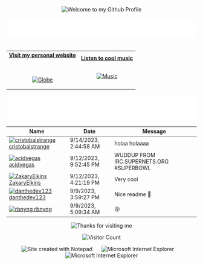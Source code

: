 <!-- "Hero" Header -->
<div align="center">
  <img src="https://github.com/BrunnerLivio/brunnerlivio/blob/master/images/welcome.png?raw=true" style="max-width: 100%;" alt="Welcome to my Github Profile" />
  <br />
  <br />
  <img height="50" alt="My Name is Livio and I like Node.js" src="images/personal_note.svg" />
  <br />
  <br />

</div>

<!-- Social -->
<table width="100%" align="center">
<tr>
<td align="center">
<a href="https://brunnerliv.io">
<strong>Visit my personal website </strong>
<br />
<br />
<br />

<p>

<img alt="Globe" height="80" src="images/globe.gif">
</a>
</p>

</td>


<td align="center">
<a href="https://www.youtube.com/watch?v=3YxaaGgTQYM&ab_channel=EvanescenceVEVO">
<strong>Listen to cool music</strong>
<br />
<br />


<p>
<img height="100" alt="Music" src="images/music.gif"> 
</a>
</p>

</td>
</tr>
</table>

<div align="center">
<a href="https://github.com/BrunnerLivio/brunnerlivio/issues/62#issuecomment-new"><img src="images/guestbook.svg"></a> 
</div>

<!-- Guestbook -->
| Name | Date | Message |
|---|---|---|
| <a href="https://github.com/cristobalstrange"><img width="24" src="https://avatars.githubusercontent.com/u/110940864?s=24&u=a1363a8868167eb765915baaba283e889ff3e41b&v=4" alt="cristobalstrange" /> cristobalstrange</a> |9/14/2023, 2:44:58 AM|holaa holaaaa|
| <a href="https://github.com/acidvegas"><img width="24" src="https://avatars.githubusercontent.com/u/14335118?s=24&u=8eb5b7c6a097c5350577bd278f3d4278b4c41409&v=4" alt="acidvegas" /> acidvegas</a> |9/12/2023, 9:52:45 PM|WUDDUP FROM IRC.SUPERNETS.ORG #SUPERBOWL|
| <a href="https://github.com/ZakaryElkins"><img width="24" src="https://avatars.githubusercontent.com/u/138543583?s=24&v=4" alt="ZakaryElkins" /> ZakaryElkins</a> |9/12/2023, 4:21:19 PM|Very cool|
| <a href="https://github.com/danthedev123"><img width="24" src="https://avatars.githubusercontent.com/u/54577461?s=24&u=71bb66b4937bb02a3522b9e69e6fac6a74a6197b&v=4" alt="danthedev123" /> danthedev123</a> |9/9/2023, 3:59:27 PM|Nice readme 💯|
| <a href="https://github.com/rbnyng"><img width="24" src="https://avatars.githubusercontent.com/u/59581322?s=24&v=4" alt="rbnyng" /> rbnyng</a> |9/9/2023, 5:09:34 AM|😮|
<!-- /Guestbook -->

<!-- Footer -->

<div align="center">

<img height="120" alt="Thanks for visiting me" width="100%" src="https://raw.githubusercontent.com/BrunnerLivio/brunnerlivio/master/images/marquee.svg" />
<br />

![Visitor Count](https://profile-counter.glitch.me/brunnerlivio/count.svg)


<img src="https://raw.githubusercontent.com/BrunnerLivio/brunnerlivio/master/images/notepad.gif" alt="Site created with Notepad" height="30" />
<!-- "margin-right: whatever;" -->
<span>&nbsp;&nbsp;&nbsp;&nbsp;</span>  
<img src="https://raw.githubusercontent.com/BrunnerLivio/brunnerlivio/master/images/ie_logo.gif" alt="Microsoft Internet Explorer" />
<span>&nbsp;&nbsp;&nbsp;&nbsp;</span>  
<img src="https://raw.githubusercontent.com/BrunnerLivio/brunnerlivio/master/images/noframes.gif" alt="Microsoft Internet Explorer" />

</div>
